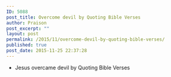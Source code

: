 ```yaml
---
ID: 5088
post_title: Overcome devil by Quoting Bible Verses
author: Praison
post_excerpt: ""
layout: post
permalink: /2015/11/overcome-devil-by-quoting-bible-verses/
published: true
post_date: 2015-11-25 22:37:28
---
```

<ul>
	<li>Jesus overcame devil by Quoting Bible Verses</li>
</ul>